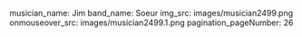 musician_name: Jim
band_name: Soeur
img_src: images/musician2499.png
onmouseover_src: images/musician2499.1.png
pagination_pageNumber: 26